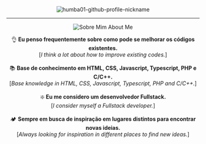 <div align="center">
  
  ![humba01-github-profile-nickname](https://user-images.githubusercontent.com/59739253/232824805-c81720f6-1699-4dbf-b62f-923408925aa9.png)

  ___

  ![Sobre Mim  About Me](https://user-images.githubusercontent.com/59739253/235323009-2cfdae0c-8862-44cc-b0ff-b4899d1baa6e.png)
  
  👌 **Eu penso frequentemente sobre como pode se melhorar os códigos existentes.** <br> [_I think a lot about how to improve existing codes._] <br><br>
  📚 **Base de conhecimento em HTML, CSS, Javascript, Typescript, PHP e C/C++.** <br> [_Base knowledge in HTML, CSS, Javascript, Typescript, PHP and C/C++._] <br><br>
  ❇️ **Eu me considero um desenvolvedor Fullstack.** <br> [_I consider myself a Fullstack developer._] <br><br>
  🏕️ **Sempre em busca de inspiração em lugares distintos para encontrar novas ideias.** <br> [_Always looking for inspiration in different places to find new ideas._]
  
</div>

  
  <!-- 
 ### Another Networks
[![NPM](https://img.shields.io/badge/NPM-%23000000.svg?style=for-the-badge&logo=npm&logoColor=white)](https://www.npmjs.com/~humba01)
[![GitLab](https://img.shields.io/badge/gitlab-%23181717.svg?style=for-the-badge&logo=gitlab&logoColor=white)](https://gitlab.com/Humba01)
[![Reddit](https://img.shields.io/badge/Reddit-%23FF4500.svg?style=for-the-badge&logo=Reddit&logoColor=white)](https://www.reddit.com/user/Humba01Dev)
[![Twitter](https://img.shields.io/badge/Twitter-%231DA1F2.svg?style=for-the-badge&logo=Twitter&logoColor=white)](https://twitter.com/Humba01D)
[![Gmail](https://img.shields.io/badge/Gmail-D14836?style=for-the-badge&logo=gmail&logoColor=white)](http://mailto:humbandroid@gmail.com)

### Most Used IDEs

![IntelliJ IDEA](https://img.shields.io/badge/IntelliJIDEA-000000.svg?style=for-the-badge&logo=intellij-idea&logoColor=white)
![Visual Studio](https://img.shields.io/badge/Visual%20Studio-5C2D91.svg?style=for-the-badge&logo=visual-studio&logoColor=white)
![Visual Studio Code](https://img.shields.io/badge/Visual%20Studio%20Code-0078d7.svg?style=for-the-badge&logo=visual-studio-code&logoColor=white)
![Visual Studio Code Insiders](https://img.shields.io/badge/Visual%20Studio%20Code%20Insiders-008866.svg?style=for-the-badge&logo=visual-studio-code&logoColor=white)
![Fleet](https://img.shields.io/badge/Fleet-skyblue.svg?style=for-the-badge&logo=jetbrains&logoColor=white)
![Replit](https://img.shields.io/badge/Replit-DD1200?style=for-the-badge&logo=Replit&logoColor=white)
![Figma](https://img.shields.io/badge/figma-%23F24E1E.svg?style=for-the-badge&logo=figma&logoColor=white)
![Inkscape](https://img.shields.io/badge/Inkscape-e0e0e0?style=for-the-badge&logo=inkscape&logoColor=080A13)
![Paint.NET](https://img.shields.io/badge/Paint.NET-gray?style=for-the-badge&logo=paint3d&logoColor=080A13)

### Languages with greater domain
![C](https://img.shields.io/badge/c-%2300599C.svg?style=for-the-badge&logo=c&logoColor=white)
![C++](https://img.shields.io/badge/c++-%2300599C.svg?style=for-the-badge&logo=c%2B%2B&logoColor=white)
![D](https://img.shields.io/badge/d-darkred.svg?style=for-the-badge&logo=d&logoColor=white)
![CSS3](https://img.shields.io/badge/css-%231572B6.svg?style=for-the-badge&logo=css3&logoColor=white)
![Dart](https://img.shields.io/badge/dart-%230175C2.svg?style=for-the-badge&logo=dart&logoColor=white)
![HTML5](https://img.shields.io/badge/html-%23E34F26.svg?style=for-the-badge&logo=html5&logoColor=white)
![XHTML](https://img.shields.io/badge/xhtml-%23E34F26.svg?style=for-the-badge&logo=html5&logoColor=white)
![Java](https://img.shields.io/badge/java-%23ED8B00.svg?style=for-the-badge&logo=oracle&logoColor=white)
![JavaScript](https://img.shields.io/badge/javascript-%23323330.svg?style=for-the-badge&logo=javascript&logoColor=%23F7DF1E)
![JSON](https://img.shields.io/badge/json-%23E34F26.svg?style=for-the-badge&logo=json&logoColor=white)
![Kotlin](https://img.shields.io/badge/kotlin-%230095D5.svg?style=for-the-badge&logo=kotlin&logoColor=white)
![Lua](https://img.shields.io/badge/lua-%232C2D72.svg?style=for-the-badge&logo=lua&logoColor=white)
![PHP](https://img.shields.io/badge/php-%23777BB4.svg?style=for-the-badge&logo=php&logoColor=white)
![Postgres](https://img.shields.io/badge/postgres-%23316192.svg?style=for-the-badge&logo=postgresql&logoColor=white)
![Python](https://img.shields.io/badge/python-3670A0?style=for-the-badge&logo=python&logoColor=ffdd54)
![Shell Script](https://img.shields.io/badge/shell_script-%23121011.svg?style=for-the-badge&logo=gnu-bash&logoColor=white)
![TypeScript](https://img.shields.io/badge/typescript-%23007ACC.svg?style=for-the-badge&logo=typescript&logoColor=white)
![XML-YAML](https://img.shields.io/badge/xml_and_yaml-ffcc45.svg?style=for-the-badge&logo=html5&logoColor=white)

### Used Web Frameworks
![Less](https://img.shields.io/badge/less-2B4C80?style=for-the-badge&logo=less&logoColor=white)
![SASS](https://img.shields.io/badge/SASS-hotpink.svg?style=for-the-badge&logo=SASS&logoColor=white)
![Gulp](https://img.shields.io/badge/GULP-%23CF4647.svg?style=for-the-badge&logo=gulp&logoColor=white)
![Grunt](https://img.shields.io/badge/Grunt-ff8800.svg?style=for-the-badge&logo=grunt&logoColor=white)
![Jasmine](https://img.shields.io/badge/jasmine-%238A4182.svg?style=for-the-badge&logo=jasmine&logoColor=white)
![Mocha](https://img.shields.io/badge/mocha-ff0033.svg?style=for-the-badge&logo=mocha&logoColor=white)
![React](https://img.shields.io/badge/react-%2320232a.svg?style=for-the-badge&logo=react&logoColor=%2361DAFB)
 -->
